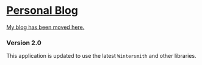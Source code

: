 [Personal Blog][1]
===

[My blog has been moved here.][1]


### Version 2.0
 
 This application is updated to use the latest `Wintersmith` and other libraries.









[1]: http://saumya.github.io/ray